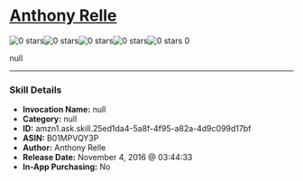 # [Anthony Relle](http://alexa.amazon.com/#skills/amzn1.ask.skill.25ed1da4-5a8f-4f95-a82a-4d9c099d17bf)
![0 stars](../../images/ic_star_border_black_18dp_1x.png)![0 stars](../../images/ic_star_border_black_18dp_1x.png)![0 stars](../../images/ic_star_border_black_18dp_1x.png)![0 stars](../../images/ic_star_border_black_18dp_1x.png)![0 stars](../../images/ic_star_border_black_18dp_1x.png) 0

null

***

### Skill Details

* **Invocation Name:** null
* **Category:** null
* **ID:** amzn1.ask.skill.25ed1da4-5a8f-4f95-a82a-4d9c099d17bf
* **ASIN:** B01MPVQY3P
* **Author:** Anthony Relle
* **Release Date:** November 4, 2016 @ 03:44:33
* **In-App Purchasing:** No
